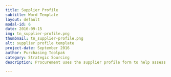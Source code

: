 ```yaml
---
title: Supplier Profile
subtitle: Word Template
layout: default
modal-id: 6
date: 2016-09-15
img: tn_supplier-profile.png
thumbnail: tn_supplier-profile.png
alt: supplier profile template
project-date: September 2016
author: Purchasing Toolpak
category: Strategic Sourcing
description: Procurement uses the supplier profile form to help assess a supplier's capabilities. Assess the profile to determine if the supplier(s) are capable to participate in the competitive bid process. Procurement uses the form to screen new or innnovative suppliers prior to technical review by R&D or Engineering.

---
```

